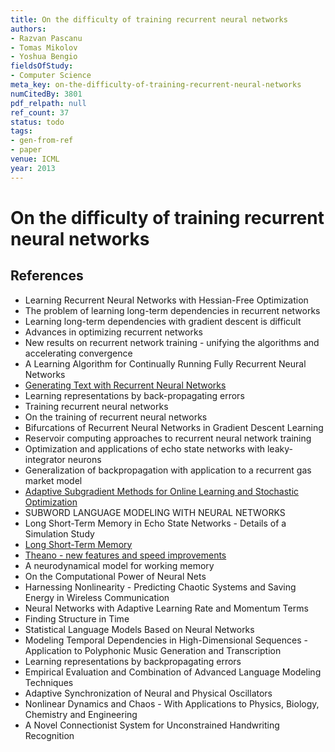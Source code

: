 ```yaml
---
title: On the difficulty of training recurrent neural networks
authors:
- Razvan Pascanu
- Tomas Mikolov
- Yoshua Bengio
fieldsOfStudy:
- Computer Science
meta_key: on-the-difficulty-of-training-recurrent-neural-networks
numCitedBy: 3801
pdf_relpath: null
ref_count: 37
status: todo
tags:
- gen-from-ref
- paper
venue: ICML
year: 2013
---
```


# On the difficulty of training recurrent neural networks

## References

- Learning Recurrent Neural Networks with Hessian-Free Optimization
- The problem of learning long-term dependencies in recurrent networks
- Learning long-term dependencies with gradient descent is difficult
- Advances in optimizing recurrent networks
- New results on recurrent network training - unifying the algorithms and accelerating convergence
- A Learning Algorithm for Continually Running Fully Recurrent Neural Networks
- [Generating Text with Recurrent Neural Networks](./generating-text-with-recurrent-neural-networks.md)
- Learning representations by back-propagating errors
- Training recurrent neural networks
- On the training of recurrent neural networks
- Bifurcations of Recurrent Neural Networks in Gradient Descent Learning
- Reservoir computing approaches to recurrent neural network training
- Optimization and applications of echo state networks with leaky- integrator neurons
- Generalization of backpropagation with application to a recurrent gas market model
- [Adaptive Subgradient Methods for Online Learning and Stochastic Optimization](./adaptive-subgradient-methods-for-online-learning-and-stochastic-optimization.md)
- SUBWORD LANGUAGE MODELING WITH NEURAL NETWORKS
- Long Short-Term Memory in Echo State Networks - Details of a Simulation Study
- [Long Short-Term Memory](./long-short-term-memory.md)
- [Theano - new features and speed improvements](./theano-new-features-and-speed-improvements.md)
- A neurodynamical model for working memory
- On the Computational Power of Neural Nets
- Harnessing Nonlinearity - Predicting Chaotic Systems and Saving Energy in Wireless Communication
- Neural Networks with Adaptive Learning Rate and Momentum Terms
- Finding Structure in Time
- Statistical Language Models Based on Neural Networks
- Modeling Temporal Dependencies in High-Dimensional Sequences - Application to Polyphonic Music Generation and Transcription
- Learning representations by backpropagating errors
- Empirical Evaluation and Combination of Advanced Language Modeling Techniques
- Adaptive Synchronization of Neural and Physical Oscillators
- Nonlinear Dynamics and Chaos - With Applications to Physics, Biology, Chemistry and Engineering
- A Novel Connectionist System for Unconstrained Handwriting Recognition
